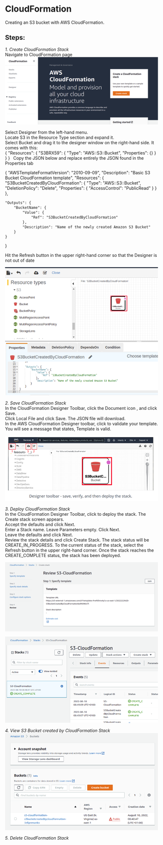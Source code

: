 # CloudFormation
Creating an S3 bucket with AWS CloudFormation.

## Steps:
*1. Create CloudFormation Stack*  
Navigate to CloudFormation page
![form1](form1.png?raw=true "form1")

Select Designer from the left-hand menu.  
Locate S3 in the Resource Type section and expand it.  
Select Bucket and drag it to the designer window on the right-hand side. It comes with this:    
{
    "Resources": {
        "S3BRX59": {
            "Type": "AWS::S3::Bucket",
            "Properties": {}
        }
    }
}`
`
Copy the JSON below and replace entirely the JSON found in the Properties tab  

{
    "AWSTemplateFormatVersion": "2010-09-09",
    "Description": "Basic S3 Bucket CloudFormation template",
    "Resources": {
        "S3BucketCreatedByCloudFormation": {
            "Type": "AWS::S3::Bucket",
            "DeletionPolicy": "Delete",
            "Properties": {
                "AccessControl": "PublicRead"
            }
        }
    },

    "Outputs": {
        "BucketName": {
            "Value": {
                "Ref": "S3BucketCreatedByCloudFormation"
            },
            "Description": "Name of the newly created Amazon S3 Bucket"
        }
    }
}

Hit the Refresh button in the upper right-hand corner so that the Designer is not out of date  

![form2](form2.png?raw=true "form2")

*2. Save CloudFormation Stack*  
In the CloudFormation Designer Toolbar, click the Document icon , and click Save.  
Click Local File and click Save. The JSON file will download.  
In the AWS CloudFormation Designer toolbar, click to validate your template. You will see a message that states, Template is valid.  

![form3](form3.png?raw=true "form3")

*3. Deploy CloudFormation Stack*  
In the CloudFormation Designer Toolbar, click to deploy the stack. The Create stack screen appears.  
Accept the defaults and click Next.  
Enter a Stack name. Leave Parameters empty. Click Next.  
Leave the defaults and click Next.  
Review the stack details and click Create Stack. The stack status will be CREATE_IN_PROGRESS. To the current status of the stack, select the Refresh button in the upper right-hand corner. Once the stack reaches the CREATE_COMPLETE status, the stack has been deployed.  

![form4](form4.png?raw=true "form4")

![form5](form5.png?raw=true "form5")

*4. View S3 Bucket created by CloudFormation Stack*  
![form6](form6.png?raw=true "form6")

*5. Delete CloudFormation Stack*

